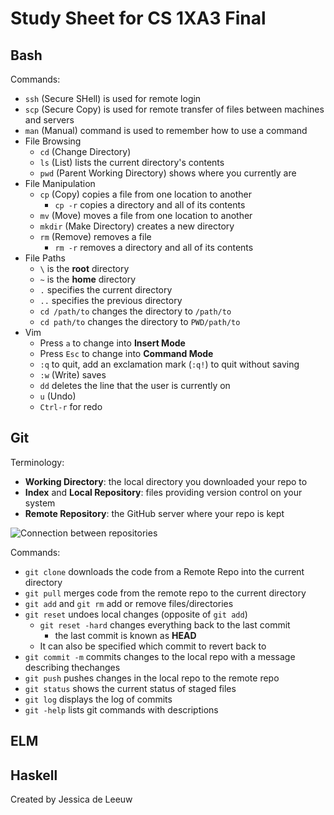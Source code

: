 # Study Sheet for CS 1XA3 Final

## Bash
Commands:
- `ssh` (Secure SHell) is used for remote login
- `scp` (Secure Copy) is used for remote transfer of files between machines and servers
- `man` (Manual) command is used to remember how to use a command
- File Browsing
   - `cd` (Change Directory)
   - `ls` (List) lists the current directory's contents
   - `pwd` (Parent Working Directory) shows where you currently are
- File Manipulation
   - `cp` (Copy) copies a file from one location to another
     - `cp -r` copies a directory and all of its contents 
   - `mv` (Move) moves a file from one location to another
   - `mkdir` (Make Directory) creates a new directory
   - `rm` (Remove) removes a file
     - `rm -r` removes a directory and all of its contents
- File Paths
   - `\` is the **root** directory
   - `~` is the **home** directory 
   - `.` specifies the current directory
   - `..` specifies the previous directory
   - `cd /path/to` changes the directory to `/path/to`
   - `cd path/to` changes the directory to `PWD/path/to`
- Vim
   - Press `a` to change into **Insert Mode**
   - Press `Esc` to change into **Command Mode**
   - `:q` to quit, add an exclamation mark (`:q!`) to quit without saving
   - `:w` (Write) saves
   - `dd` deletes the line that the user is currently on
   - `u` (Undo)
   - `Ctrl-r` for redo 

## Git
Terminology: 
- **Working Directory**: the local directory you downloaded your repo to
- **Index** and **Local Repository**: files providing version control on your system
- **Remote Repository**: the GitHub server where your repo is kept

![Connection between repositories](GitShit.PNG) 

Commands:
- `git clone` downloads the code from a Remote Repo into the current directory
- `git pull` merges code from the remote repo to the current directory
- `git add` and `git rm` add or remove files/directories
- `git reset` undoes local changes (opposite of `git add`)
   - `git reset -hard` changes everything back to the last commit
      - the last commit is known as **HEAD**
   - It can also be specified which commit to revert back to
- `git commit -m` commits changes to the local repo with a message describing thechanges
- `git push` pushes changes in the local repo to the remote repo
- `git status` shows the current status of staged files
- `git log` displays the log of commits
- `git -help` lists git commands with descriptions


## ELM


## Haskell


Created by Jessica de Leeuw 
